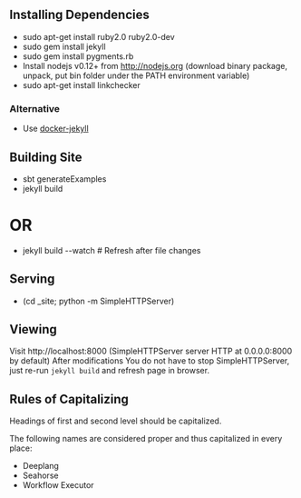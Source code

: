 ## Installing Dependencies

* sudo apt-get install ruby2.0 ruby2.0-dev
* sudo gem install jekyll
* sudo gem install pygments.rb
* Install nodejs v0.12+ from http://nodejs.org
  (download binary package, unpack, put bin folder under the PATH environment variable)
* sudo apt-get install linkchecker


### Alternative

* Use <a target="_blank" href="https://github.com/jekyll/docker-jekyll">docker-jekyll</a>

## Building Site

* sbt generateExamples
* jekyll build
# OR
* jekyll build --watch # Refresh after file changes

## Serving

* (cd _site; python -m SimpleHTTPServer)

## Viewing

Visit http://localhost:8000 (SimpleHTTPServer server HTTP at 0.0.0.0:8000 by default)
After modifications You do not have to stop SimpleHTTPServer, just re-run `jekyll build` and refresh page in browser.

## Rules of Capitalizing

Headings of first and second level should be capitalized.

The following names are considered proper and thus capitalized in every place:

* Deeplang
* Seahorse
* Workflow Executor
